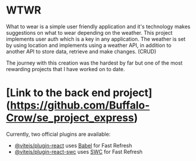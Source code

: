 # WTWR

What to wear is a simple user friendly application and it's technology makes suggestions on what to wear depending on the weather.
This project implements user auth which is a key in any application.
The weather is set by using location and implements using a weather API, in addition to another API to store data, retrieve and make changes. (CRUD)

The journey with this creation was the hardest by far but one of the most rewarding projects that I have worked on to date.

# [Link to the back end project] (https://github.com/Buffalo-Crow/se_project_express)

Currently, two official plugins are available:

- [@vitejs/plugin-react](https://github.com/vitejs/vite-plugin-react/blob/main/packages/plugin-react/README.md) uses [Babel](https://babeljs.io/) for Fast Refresh
- [@vitejs/plugin-react-swc](https://github.com/vitejs/vite-plugin-react-swc) uses [SWC](https://swc.rs/) for Fast Refresh
